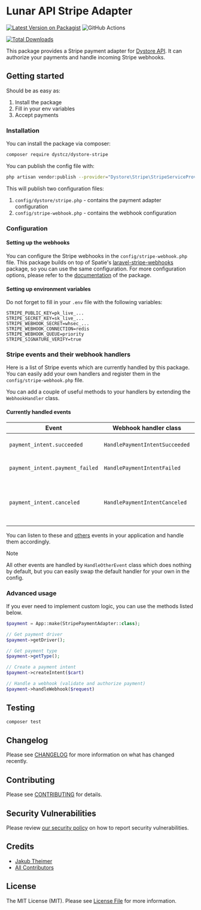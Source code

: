 # Lunar API Stripe Adapter

[![Latest Version on Packagist](https://img.shields.io/packagist/v/dystcz/dystore-stripe.svg?style=flat-square)](https://packagist.org/packages/dystcz/dystore-stripe)
![GitHub Actions](https://github.com/dystcz/dystore-stripe/actions/workflows/tests.yaml/badge.svg)

[![Total Downloads](https://img.shields.io/packagist/dt/dystcz/dystore-stripe.svg?style=flat-square)](https://packagist.org/packages/dystcz/dystore-stripe)

This package provides a Stripe payment adapter for [Dystore API](https://github.com/dystcz/dystore-api).
It can authorize your payments and handle incoming Stripe webhooks.

## Getting started

Should be as easy as:

1. Install the package
2. Fill in your env variables
3. Accept payments

### Installation

You can install the package via composer:

```bash
composer require dystcz/dystore-stripe
```

You can publish the config file with:

```bash
php artisan vendor:publish --provider="Dystore\Stripe\StripeServiceProvider" --tag="dystore.stripe"
```

This will publish two configuration files:

1. `config/dystore/stripe.php` - contains the payment adapter configuration
2. `config/stripe-webhook.php` - contains the webhook configuration

### Configuration

#### Setting up the webhooks

You can configure the Stripe webhooks in the `config/stripe-webhook.php` file.
This package builds on top of Spatie's [laravel-stripe-webhooks](https://github.com/spatie/laravel-stripe-webhooks?tab=readme-ov-file)
package, so you can use the same configuration.
For more configuration options, please refer to the [documentation](https://github.com/spatie/laravel-stripe-webhooks?tab=readme-ov-file)
of the package.

#### Setting up environment variables

Do not forget to fill in your `.env` file with the following variables:

```dotenv
STRIPE_PUBLIC_KEY=pk_live_...
STRIPE_SECRET_KEY=sk_live_...
STRIPE_WEBHOOK_SECRET=whsec_...
STRIPE_WEBHOOK_CONNECTION=redis
STRIPE_WEBHOOK_QUEUE=priority
STRIPE_SIGNATURE_VERIFY=true
```

### Stripe events and their webhook handlers

Here is a list of Stripe events which are currently handled by this package.
You can easily add your own handlers and register
them in the `config/stripe-webhook.php` file.

You can add a couple of useful methods to your handlers
by extending the `WebhookHandler` class.

#### Currently handled events

| Event                           | Webhook handler class          | Description                                                                                              |
| ------------------------------- | ------------------------------ | -------------------------------------------------------------------------------------------------------- |
| `payment_intent.succeeded`      | `HandlePaymentIntentSucceeded` | Dispatches `OrderPaymentCanceled` event.                                                                 |
| `payment_intent.payment_failed` | `HandlePaymentIntentFailed`    | Dispatches `OrderPaymentFailed` event.                                                                   |
| `payment_intent.canceled`       | `HandlePaymentIntentCanceled`  | Authorizes the payment via `AuthorizeStripePayment` class which dispatches the `OrderPaymentSuccessful`. |

You can listen to these and [others](https://github.com/dystcz/dystore-api/tree/26c9dedeecddf89a9d2aed418cf965525e393e40/src/Domain/Orders/Events)
events in your application and handle them accordingly.

> [!NOTE]
> All other events are handled by `HandleOtherEvent` class
> which does nothing by default, but you can easily swap the default
> handler for your own in the config.

### Advanced usage

If you ever need to implement custom logic, you can use the methods listed below.

```php
$payment = App::make(StripePaymentAdapter::class);

// Get payment driver
$payment->getDriver();

// Get payment type
$payment->getType();

// Create a payment intent
$payment->createIntent($cart)

// Handle a webhook (validate and authorize payment)
$payment->handleWebhook($request)
```

## Testing

```bash
composer test
```

## Changelog

Please see [CHANGELOG](CHANGELOG.md) for more information on what has changed recently.

## Contributing

Please see [CONTRIBUTING](CONTRIBUTING.md) for details.

## Security Vulnerabilities

Please review [our security policy](../../security/policy) on how to report security vulnerabilities.

## Credits

-   [Jakub Theimer](https://github.com/dystcz)
-   [All Contributors](../../contributors)

## License

The MIT License (MIT). Please see [License File](LICENSE.md) for more information.
